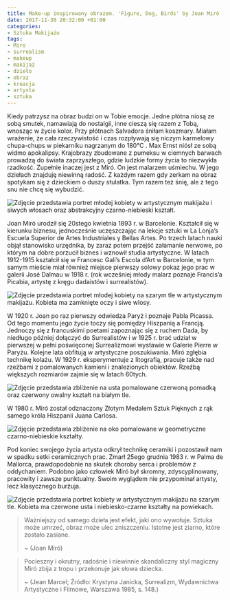 ```yaml
---
title: Make-up inspirowany obrazem. 'Figure, Dog, Birds' by Joan Miró
date: 2017-11-30 20:32:00 +01:00
categories:
- Sztuka Makijażu
tags:
- Miro
- surrealism
- makeup
- makijaż
- dzieło
- obraz
- kreacja
- artysta
- sztuka
---
```


<olela-narrative>
Kiedy patrzysz na obraz budzi on w Tobie emocje. Jedne płótna niosą ze sobą smutek, namawiają do nostalgii, inne cieszą się razem z Tobą, wnosząc w życie kolor. Przy płótnach Salvadora śniłam koszmary. Miałam wrażenie, że cała rzeczywistość i czas rozpływają się niczym karmelowy chupa-chups w piekarniku nagrzanym do 180°C . Max Ernst niósł ze sobą widmo apokalipsy. Krajobrazy zbudowane z pumeksu w ciemnych barwach prowadzą do świata zaprzyszłego, gdzie ludzkie formy życia to niezwykła rzadkość. Zupełnie inaczej jest z Miró. On jest malarzem uśmiechu. W jego dziełach znajduję niewinną radość. Z każdym razem gdy zerkam na obraz spotykam się z dzieckiem o duszy stulatka. Tym razem też śnię, ale z tego snu nie chcę się wybudzić.
</olela-narrative>

![Zdjęcie przedstawia portret młodej kobiety w artystycznym makijażu i siwych włosach oraz abstrakcyjny czarno-niebieski kształt.](https://assets0.ello.co/uploads/asset/attachment/6623239/ello-optimized-f916976a.jpg)

Joan Miró urodził się 20stego kwietnia 1893 r. w Barcelonie. Kształcił się w kierunku biznesu, jednocześnie uczęszczając na lekcje sztuki w La Lonja’s Escuela Superior de Artes Industriales y Bellas Artes. Po trzech latach nauki objął stanowisko urzędnika, by zaraz potem przejść załamanie nerwowe, po którym na dobre porzucił biznes i wznowił studia artystyczne. W latach 1912-1915  kształcił się w Francesc Galí’s Escola d’Art w Barcelonie, w tym samym mieście miał również miejsce pierwszy solowy pokaz jego prac w galerii José Dalmau w 1918 r. (rok wcześniej młody malarz poznaje Francis’a Picabia, artystę z kręgu dadaistów i surrealistów).

![Zdjęcie przedstawia portret młodej kobiety na szarym tle w artystycznym makijażu. Kobieta ma zamknięte oczy i siwe wlosy.](https://assets0.ello.co/uploads/asset/attachment/6623243/ello-optimized-b221decb.jpg)

W 1920 r. Joan po raz pierwszy odwiedza Paryż i poznaje Pabla Picassa. Od tego momentu jego życie toczy się pomiędzy Hiszpanią a Francją. Jednoczy się z francuskimi poetami zapoznając się z ruchem Dada, by niedługo później dołączyć do Surrealistów i w 1925 r. brać udział w pierwszej w pełni poświęconej Surrealizmowi wystawie w Galerie Pierre w Paryżu. Kolejne lata obfitują w artystyczne poszukiwania. Miró zgłębia technikę kolażu. W 1929 r. eksperymentuje z litografią, pracuje także nad rzeźbami z pomalowanych kamieni i znalezionych obiektów. Rzeźbą większych rozmiarów zajmie się w latach 60tych.

![Zdjęcie przedstawia zbliżenie na usta pomalowane czerwoną pomadką oraz czerwony owalny kształt na białym tle.](https://assets0.ello.co/uploads/asset/attachment/6623246/ello-optimized-17f72946.jpg)

W 1980 r. Miró został odznaczony Złotym Medalem Sztuk Pięknych z rąk samego króla Hiszpanii Juana Carlosa.

![Zdjęcie przedstawia zbliżenie na oko pomalowane w geometryczne czarno-niebieskie kształty.](https://assets2.ello.co/uploads/asset/attachment/6623247/ello-optimized-6a354477.jpg)

Pod koniec swojego życia artysta odkrył technikę ceramiki i pozostawił nam w spadku setki ceramicznych prac. Zmarł 25ego grudnia 1983 r. w Palma de Mallorca, prawdopodobnie na skutek choroby serca i problemów z oddychaniem. 
Podobno jako człowiek Miró był skromny, zdyscyplinowany, pracowity i zawsze punktualny. Swoim wyglądem nie przypominał artysty, lecz klasycznego burżuja.

![Zdjęcie przedstawia portret kobiety w artystycznym makijażu na szarym tle. Kobieta ma czerwone usta i niebiesko-czarne kształty na powiekach.](https://assets2.ello.co/uploads/asset/attachment/6623250/ello-optimized-78ec0c1c.jpg)

> Ważniejszy od samego dzieła jest efekt, jaki ono wywołuje. 
> Sztuka może umrzeć, obraz może ulec zniszczeniu. Istotne jest ziarno, które zostało zasiane.
>
> ~ (Joan Miró)

> Pocieszny i okrutny, radośnie i niewinnie skandaliczny styl magiczny Miró zbija z tropu i przekonuje jak słowa dziecka.
>
> ~ (Jean Marcel; Źródło: Krystyna Janicka, Surrealizm, Wydawnictwa Artystyczne i Filmowe, Warszawa 1985, s. 148.)
